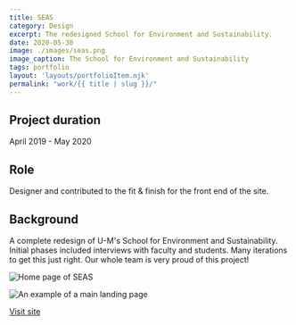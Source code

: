 ```yaml
---
title: SEAS
category: Design
excerpt: The redesigned School for Environment and Sustainability.
date: 2020-05-30
image: ./images/seas.png
image_caption: The School for Environment and Sustainability
tags: portfolio
layout: 'layouts/portfolioItem.njk'
permalink: "work/{{ title | slug }}/"
---
```


## Project duration

April 2019 - May 2020

## Role

Designer and contributed to the fit & finish for the front end of the site.

## Background

A complete redesign of U-M's School for Environment and Sustainability. Initial phases included interviews with faculty and students. Many iterations to get this just right. Our whole team is very proud of this project!

![Home page of SEAS](/images/seas-home.jpg)

![An example of a main landing page](/images/seas-landing.jpg)

[Visit site](https://seas.umich.edu/)
